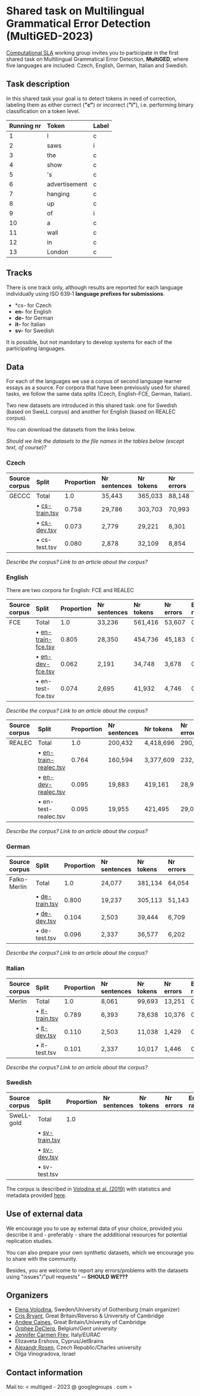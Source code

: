 # Shared task on Multilingual Grammatical Error Detection (MultiGED-2023)

[Computational SLA](https://spraakbanken.gu.se/en/compsla) working group invites you to participate in the first shared task on Multilingual Grammatical Error Detection, **MultiGED**, where five languages are included: Czech, English, German, Italian and Swedish.

## Task description

In this shared task your goal is to detect tokens in need of correction, labeling them as either correct (**"c"**) or incorrect (**"i"**), i.e. performing binary classification on a token level.

| Running nr |  Token   | Label |
|:-----------|:---------|:------|
| 1          |  I       | c     |
| 2          |  saws    | i     |
| 3          |  the     | c     |
| 4          |  show    | c     |
| 5          |  's      | c     |
| 6          |  advertisement | c     |
| 7          |  hanging | c     |
| 8          |  up      | c     |
| 9          |  of      | i     |
| 10         |  a       | c     |
| 11         |  wall    | c     |
| 12         |  in      | c     |
| 13         |  London  | c     |


## Tracks

There is one track only, although results are reported for each language individually using ISO 639‑1 **language prefixes for submissions**. 

* **cs-* for Czech
* **en-** for English
* **de-** for German
* **it-** for Italian
* **sv-** for Swedish

It is possible, but not mandotary to develop systems for each of the participating languages. 

## Data

For each of the languages we use a corpus of second language learner essays as a source. For corpora that have been previously used for shared tasks, we follow the same data splits (Czech, English-FCE, German, Italian).

Two new datasets are introduced in this shared task: one for Swedish (based on SweLL corpus) and another for English (based on REALEC corpus).

You can download the datasets from the links below.

_Should we link the datasets to the file names in the tables below (except text, of course)?_

### Czech

| Source corpus |  Split             | Proportion | Nr sentences | Nr tokens | Nr errors | Error rate |
|:--------------|:-------------------|:-----------|:-------------|:----------|:----------|:-----------|
| GECCC         | Total              | 1.0        | 35,443       |365,033    | 88,148    | 0.242      |
|               | • [cs-train.tsv]() | 0.758      | 29,786       |303,703    | 70,993    | 0.234      |
|               | • [cs-dev.tsv]()   | 0.073      | 2,779        |29,221     | 8,301     | 0.284      |
|               | • cs-test.tsv      | 0.080      | 2,878        |32,109     | 8,854     | 0.276      |

_Describe the corpus? Link to an article about the corpus?_ 

### English

There are two corpora for English: FCE and REALEC

| Source corpus |  Split                 | Proportion | Nr sentences | Nr tokens | Nr errors | Error rate |
|:--------------|:-----------------------|:-----------|:-------------|:----------|:----------|:-----------|
| FCE           | Total                  | 1.0        | 33,236       |561,416    | 53,607    | 0.101      |
|               | • [en-train-fce.tsv]() | 0.805      | 28,350       |454,736    | 45,183    | 0.099      |
|               | • [en-dev-fce.tsv]()   | 0.062      | 2,191        |34,748     | 3,678     | 0.106      |
|               | • en-test-fce.tsv      | 0.074      | 2,695        |41,932     | 4,746     | 0.113      |

_Describe the corpus? Link to an article about the corpus?_ 

| Source corpus |  Split                    | Proportion | Nr sentences | Nr tokens | Nr errors | Error rate |
|:--------------|:--------------------------|:-----------|:-------------|:----------|:----------|:-----------|
| REALEC        | Total                     | 1.0        | 200,432      |4,418,696  | 290,289   | 0.069      |
|               | • [en-train-realec.tsv]() | 0.764      | 160,594      |3,377,609  | 232,290   | 0.069      |
|               | • [en-dev-realec.tsv]()   | 0.095      | 19,883       |419,161    | 28,995    | 0.069      |
|               | • en-test-realec.tsv      | 0.095      | 19,955       |421,495    | 29,004    | 0.069      |


_Describe the corpus? Link to an article about the corpus?_ 

### German

| Source corpus |  Split             | Proportion | Nr sentences | Nr tokens | Nr errors | Error rate |
|:--------------|:-------------------|:-----------|:-------------|:----------|:----------|:-----------|
| Falko-Merlin  | Total              | 1.0        | 24,077       |381,134    | 64,054    | 0.168      |
|               | • [de-train.tsv]() | 0.800      | 19,237       |305,113    | 51,143    | 0.168      |
|               | • [de-dev.tsv]()   | 0.104      | 2,503        |39,444     | 6,709     | 0.170      |
|               | • de-test.tsv      | 0.096      | 2,337        |36,577     | 6,202     | 0.170      |


_Describe the corpus? Link to an article about the corpus?_ 


### Italian

| Source corpus |  Split             | Proportion | Nr sentences | Nr tokens | Nr errors | Error rate |
|:--------------|:-------------------|:-----------|:-------------|:----------|:----------|:-----------|
| Merlin        | Total              | 1.0        | 8,061        |99,693     | 13,251    | 0.133      |
|               | • [it-train.tsv]() | 0.789      | 6,393        |78,638     | 10,376    | 0.132      |
|               | • [it-dev.tsv]()   | 0.110      | 2,503        |11,038     | 1,429     | 0.130      |
|               | • it-test.tsv      | 0.101      | 2,337        |10,017     | 1,446     | 0.144      |


_Describe the corpus? Link to an article about the corpus?_ 


### Swedish

| Source corpus |  Split             | Proportion | Nr sentences | Nr tokens | Nr errors | Error rate |
|:--------------|:-------------------|:-----------|:-------------|:----------|:----------|:-----------|
| SweLL-gold    | Total              | 1.0        |         |     |     |       |
|               | • [sv-train.tsv]() |       |         |     |      |       |
|               | • [sv-dev.tsv]()   |       |         |     |      |       |
|               | • sv-test.tsv      |       |         |     |      |       |

The corpus is described in [Volodina et al. (2019)](https://nejlt.ep.liu.se/article/view/1374) with statistics and metadata provided [here](https://spraakbanken.github.io/swell-release-v1/Metadata-SweLL). 


## Use of external data

We encourage you to use ay external data of your choice, provided you describe it and - preferably - share the addditional resources for potential replication studies.

You can also prepare your own synthetic datasets, which we encourage you to share with the community. 

Besides, you are welcome to report any errors/problems with the datasets using "issues"/"pull requests" **-- SHOULD WE???**


## Organizers

* [Elena Volodina](https://spraakbanken.gu.se/en/about/staff/elena), Sweden/University of Gothenburg (main organizer)
* [Cris Bryant]([https://chrisjbryant.github.io/](https://www.cst.cam.ac.uk/people/cjb255)), Great Britain/Reverso & University of Cambridge
* [Andew Caines](https://www.cl.cam.ac.uk/~apc38/), Great Britain/University of Cambridge
* [Orphee DeClerq](https://research.flw.ugent.be/nl/orphee.declercq), Belgium/Gent university
* [Jennifer Carmen Frey](https://www.eurac.edu/en/people/jennifer-carmen-frey), Italy/EURAC
* Elizaveta Ershova, Cyprus/JetBrains
* [Alexandr Rosen](http://utkl.ff.cuni.cz/~rosen/), Czech Republic/Charles university
* Olga Vinogradova, Israel 

## Contact information

Mail to: < multiged - 2023 @ googlegroups . com >
